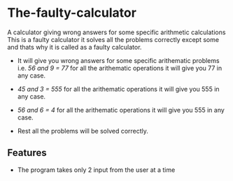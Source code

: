 # The-faulty-calculator
A calculator giving wrong answers for some specific arithmetic calculations
This is a faulty calculator it solves all the problems correctly except some and thats why it is called as a faulty calculator.

- It will give you wrong answers for some specific arithematic problems i.e.
*56 and 9 = 77* for all the arithematic operations it will give you 77 in any case.

- *45 and 3 = 555* for all the arithematic operations it will give you 555 in any case.

- *56 and 6 = 4* for all the arithematic operations it will give you 555 in any case.

- Rest all the problems will be solved correctly.

## Features
- The program takes only 2 input from the user at a time

